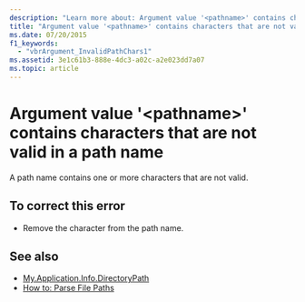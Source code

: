```yaml
---
description: "Learn more about: Argument value '<pathname>' contains characters that are not valid in a path name"
title: "Argument value '<pathname>' contains characters that are not valid in a path name"
ms.date: 07/20/2015
f1_keywords: 
  - "vbrArgument_InvalidPathChars1"
ms.assetid: 3e1c61b3-888e-4dc3-a02c-a2e023dd7a07
ms.topic: article
---
```

# Argument value '\<pathname>' contains characters that are not valid in a path name

A path name contains one or more characters that are not valid.  
  
## To correct this error  
  
- Remove the character from the path name.  
  
## See also

- [My.Application.Info.DirectoryPath](xref:Microsoft.VisualBasic.ApplicationServices.AssemblyInfo.DirectoryPath)
- [How to: Parse File Paths](../developing-apps/programming/drives-directories-files/how-to-parse-file-paths.md)
